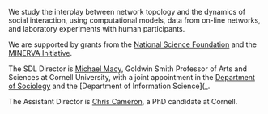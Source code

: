 We study the interplay between network topology and the dynamics of social interaction, using computational models, data from on-line networks, and laboratory experiments with human participants.

We are supported by grants from the [National Science Foundation]() and the [MINERVA Initiative]().

The SDL Director is [Michael Macy](), Goldwin Smith Professor of Arts and Sciences at Cornell University, with a joint appointment in the [Department of Sociology]() and the [Department of Information Science](_.

The Assistant Director is [Chris Cameron](), a PhD candidate at Cornell.